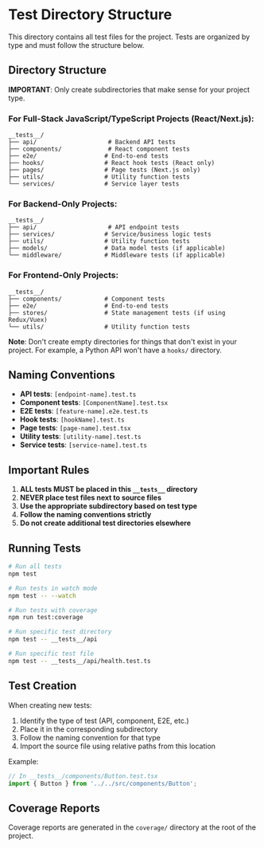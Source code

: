 # Test Directory Structure

This directory contains all test files for the project. Tests are organized by type and must follow the structure below.

## Directory Structure

**IMPORTANT**: Only create subdirectories that make sense for your project type.

### For Full-Stack JavaScript/TypeScript Projects (React/Next.js):
```
__tests__/
├── api/                    # Backend API tests
├── components/             # React component tests  
├── e2e/                   # End-to-end tests
├── hooks/                 # React hook tests (React only)
├── pages/                 # Page tests (Next.js only)
├── utils/                 # Utility function tests
└── services/              # Service layer tests
```

### For Backend-Only Projects:
```
__tests__/
├── api/                    # API endpoint tests
├── services/              # Service/business logic tests
├── utils/                 # Utility function tests
├── models/                # Data model tests (if applicable)
└── middleware/            # Middleware tests (if applicable)
```

### For Frontend-Only Projects:
```
__tests__/
├── components/            # Component tests
├── e2e/                   # End-to-end tests
├── stores/                # State management tests (if using Redux/Vuex)
└── utils/                 # Utility function tests
```

**Note**: Don't create empty directories for things that don't exist in your project. For example, a Python API won't have a `hooks/` directory.

## Naming Conventions

- **API tests**: `[endpoint-name].test.ts`
- **Component tests**: `[ComponentName].test.tsx`
- **E2E tests**: `[feature-name].e2e.test.ts`
- **Hook tests**: `[hookName].test.ts`
- **Page tests**: `[page-name].test.tsx`
- **Utility tests**: `[utility-name].test.ts`
- **Service tests**: `[service-name].test.ts`

## Important Rules

1. **ALL tests MUST be placed in this `__tests__` directory**
2. **NEVER place test files next to source files**
3. **Use the appropriate subdirectory based on test type**
4. **Follow the naming conventions strictly**
5. **Do not create additional test directories elsewhere**

## Running Tests

```bash
# Run all tests
npm test

# Run tests in watch mode
npm test -- --watch

# Run tests with coverage
npm run test:coverage

# Run specific test directory
npm test -- __tests__/api

# Run specific test file
npm test -- __tests__/api/health.test.ts
```

## Test Creation

When creating new tests:
1. Identify the type of test (API, component, E2E, etc.)
2. Place it in the corresponding subdirectory
3. Follow the naming convention for that type
4. Import the source file using relative paths from this location

Example:
```typescript
// In __tests__/components/Button.test.tsx
import { Button } from '../../src/components/Button';
```

## Coverage Reports

Coverage reports are generated in the `coverage/` directory at the root of the project.